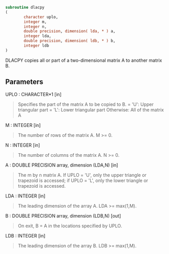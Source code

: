 ```fortran
subroutine dlacpy
(
        character uplo,
        integer m,
        integer n,
        double precision, dimension( lda, * ) a,
        integer lda,
        double precision, dimension( ldb, * ) b,
        integer ldb
)
```

DLACPY copies all or part of a two-dimensional matrix A to another
matrix B.

## Parameters
UPLO : CHARACTER*1 [in]
> Specifies the part of the matrix A to be copied to B.
> = 'U':      Upper triangular part
> = 'L':      Lower triangular part
> Otherwise:  All of the matrix A

M : INTEGER [in]
> The number of rows of the matrix A.  M >= 0.

N : INTEGER [in]
> The number of columns of the matrix A.  N >= 0.

A : DOUBLE PRECISION array, dimension (LDA,N) [in]
> The m by n matrix A.  If UPLO = 'U', only the upper triangle
> or trapezoid is accessed; if UPLO = 'L', only the lower
> triangle or trapezoid is accessed.

LDA : INTEGER [in]
> The leading dimension of the array A.  LDA >= max(1,M).

B : DOUBLE PRECISION array, dimension (LDB,N) [out]
> On exit, B = A in the locations specified by UPLO.

LDB : INTEGER [in]
> The leading dimension of the array B.  LDB >= max(1,M).
